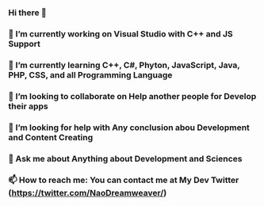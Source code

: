 ### Hi there 👋
### 🔭 I’m currently working on Visual Studio with C++ and JS Support
### 🌱 I’m currently learning C++, C#, Phyton, JavaScript, Java, PHP, CSS, and all Programming Language
### 👯 I’m looking to collaborate on Help another people for Develop their apps
### 🤔 I’m looking for help with Any conclusion abou Development and Content Creating
### 💬 Ask me about Anything about Development and Sciences
### 📫 How to reach me: You can contact me at My Dev Twitter (https://twitter.com/NaoDreamweaver/)
